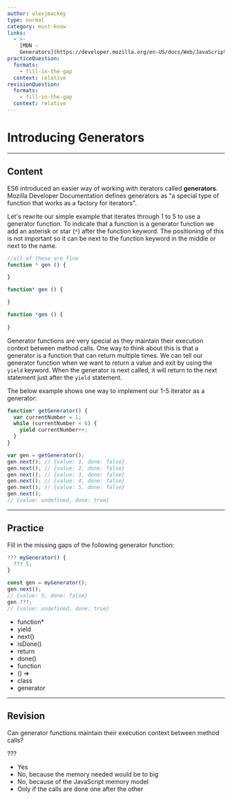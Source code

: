 ```yaml
---
author: alexjmackey
type: normal
category: must-know
links:
  - >-
    [MDN -
    Generators](https://developer.mozilla.org/en-US/docs/Web/JavaScript/Reference/Global_Objects/Generator){website}
practiceQuestion:
  formats:
    - fill-in-the-gap
  context: relative
revisionQuestion:
  formats:
    - fill-in-the-gap
  context: relative
---
```


# Introducing Generators


---

## Content

ES6 introduced an easier way of working with iterators called **generators**. Mozilla Developer Documentation defines generators as "a special type of function that works as a factory for iterators".

Let's rewrite our simple example that iterates through 1 to 5 to use a generator function. To indicate that a function is a generator function we add an asterisk or star (`*`) after the function keyword. The positioning of this is not important so it can be next to the function keyword in the middle or next to the name.

```js
//all of these are fine
function * gen () {

}

function* gen () {

}

function *gen () {
  
}
```

Generator functions are very special as they maintain their execution context between method calls. One way to think about this is that a generator is a function that can return multiple times. We can tell our generator function when we want to return a value and exit by using the `yield` keyword. When the generator is next called, it will return to the next statement just after the `yield` statement.

The below example shows one way to implement our 1-5 iterator as a generator:

```javascript
function* getGenerator() {
  var currentNumber = 1;
  while (currentNumber < 6) {
    yield currentNumber++;
  }
}

var gen = getGenerator();
gen.next(); // {value: 1, done: false}
gen.next(); // {value: 2, done: false}
gen.next(); // {value: 3, done: false}
gen.next(); // {value: 4, done: false}
gen.next(); // {value: 5, done: false}
gen.next();
// {value: undefined, done: true}
```


---

## Practice

Fill in the missing gaps of the following generator function:

```javascript
??? myGenerator() {
  ??? 5;
}

const gen = myGenerator();
gen.next();
// {value: 5, done: false}
gen.???;
// {value: undefined, done: true}
```

- function*
- yield
- next()
- isDone()
- return
- done()
- function
- () =>
- class
- generator


---

## Revision

Can generator functions maintain their execution context between method calls?

???

- Yes
- No, because the memory needed would be to big
- No, because of the JavaScript memory model
- Only if the calls are done one after the other
